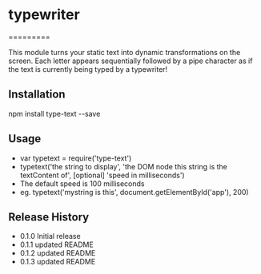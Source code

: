 # typewriter
=========

This module turns your static text into dynamic transformations on the screen. Each letter appears sequentially followed by a pipe character as if the text is currently being typed by a typewriter!


## Installation

  npm install type-text --save


## Usage

  - var typetext = require('type-text')
  - typetext('the string to display', 'the DOM node this string is the textContent of', [optional] 'speed in milliseconds')
  - The default speed is 100 milliseconds
  - eg. typetext('mystring is this', document.getElementById('app'), 200)


## Release History

* 0.1.0 Initial release
* 0.1.1 updated README
* 0.1.2 updated README
* 0.1.3 updated README
